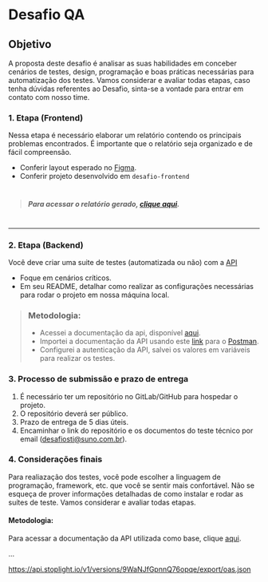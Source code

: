 # Desafio QA

## Objetivo
A proposta deste desafio é analisar as suas habilidades em conceber cenários de testes, design, programação e boas práticas necessárias para automatização dos testes.
Vamos considerar e avaliar todas etapas, caso tenha dúvidas referentes ao Desafio, sinta-se a vontade para entrar em contato com nosso time.

### 1. Etapa (Frontend)

Nessa etapa é necessário elaborar um relatório contendo os principais problemas encontrados. É importante que o relatório seja organizado e de fácil compreensão.

* Conferir layout esperado no [Figma](https://www.figma.com/file/aSgLsRxNxQHzUQLH6yP8nR/Teste-QA?node-id=0%3A1).
* Conferir projeto desenvolvido em `desafio-frontend`

> #
> ##### Para acessar o relatório gerado, [clique aqui](https://github.com/georgeduarte87/suno-qa/blob/main/Relatorio-de-validacao-Front-end.pdf).
> #

---
### 2. Etapa (Backend)

Você deve criar uma suite de testes (automatizada ou não) com a [API](https://www.themoviedb.org/)

* Foque em cenários críticos.
* Em seu README, detalhar como realizar as configurações necessárias para rodar o projeto em nossa máquina local.


> 
> ### Metodologia:
> - Acessei a documentação da api, disponível [aqui](https://developers.themoviedb.org/3/getting-started/introduction).
> - Importei a documentação da API usando este [link](https://api.stoplight.io/v1/versions/9WaNJfGpnnQ76opqe/export/oas.json) para o [Postman](https://www.postman.com/).
> - Configurei a autenticação da API, salvei os valores em variáveis para realizar os testes.




### 3. Processo de submissão e prazo de entrega

1. É necessário ter um repositório no GitLab/GitHub para hospedar o projeto.
2. O repositório deverá ser público.
3. Prazo de entrega de 5 dias úteis.
4. Encaminhar o link do repositório e os documentos do teste técnico por email (desafiosti@suno.com.br).


### 4. Considerações finais

Para realiazação dos testes, você pode escolher a linguagem de programação, framework, etc. que você se sentir mais confortável.
Não se esqueça de prover informações detalhadas de como instalar e rodar as suítes de teste.
Vamos considerar e avaliar todas etapas.


#### Metodologia: 
Para acessar a documentação da API utilizada como base, clique [aqui](https://developers.themoviedb.org/3/getting-started/introduction).

...

https://api.stoplight.io/v1/versions/9WaNJfGpnnQ76opqe/export/oas.json
